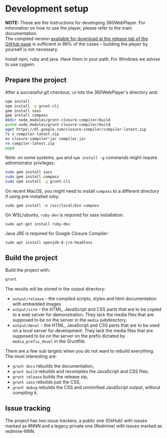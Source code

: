 Development setup
=================

**NOTE:** These are the instructions for developing 360WebPlayer. For information on how to use the player, please refer to the main documentation.  
The compiled version [available for download at the release tab of the GitHub page][download-link] is sufficient in 99% of the cases – building the player by yourself is not necessary.

[download-link]: https://github.com/Bivrost/360WebPlayer/releases/tag/current

Install npm, ruby and java. Have them in your path.
For Windows we advise to use cygwin.


Prepare the project
-------------------

After a successful git checkout, `cd` into the 360WebPlayer's directory and:

```bash
npm install
npm install -g grunt-cli
gem install sass
gem install compass
mkdir node_modules/grunt-closure-compiler/build
pushd node_modules/grunt-closure-compiler/build
wget https://dl.google.com/closure-compiler/compiler-latest.zip
7z x compiler-latest.zip
mv closure-compiler*jar compiler.jar
rm compiler-latest.zip
popd
```

Note: on some systems, `gem` and `npm install -g` commands might require administrator privileges:
```bash
sudo gem install sass
sudo gem install compass
sudo npm install -g grunt-cli
```

On recent MacOS, you might need to install `compass` to a different directory if using pre-installed ruby:
```
sudo gem install -n /usr/local/bin compass
```

On WSL/ubuntu, `ruby-dev` is required for sass installation.
```
sudo apt-get install ruby-dev
```

Java JRE is required for Google Closure Compiler:
```
sudo apt install openjdk-8-jre-headless
```


Build the project
-----------------

Build the project with:

```bash
grunt
```

The results will be stored in the output directory:

* `output/release` - the compiled scripts, styles and html documentation with embedded images
* `output/site` - the HTML, JavaScript and CSS parts that are to be copied to a web server for demonstration. They lack the media files that are supposed to be on the server in the `media` subdirectory. 
* `output/devel` - the HTML, JavaScript and CSS parts that are to be used on a local server for development. They lack the media files that are supposed to be on the server on the prefix dictated by `media_prefix_devel` in the Gruntfile.

There are a few sub targets when you do not want to rebuild everything. The most interesting are:

* `grunt docs` rebuilds the documentation,
* `grunt build` rebuilds and recompiles the JavaScript and CSS files,
* `grunt release` builds the release zip,
* `grunt sass` rebuilds just the CSS,
* `grunt debug` rebuilds the CSS and unminified JavaScript output, without compiling it.




Issue tracking
--------------

The project has two issue trackers, a public one (GitHub) with issues marked as #NNN and a legacy private one (Redmine) with issues marked as redmine-NNN.

